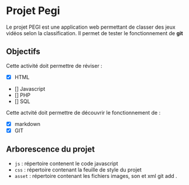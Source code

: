# Projet Pegi 
Le projet PEGI est une application web permettant de classer des jeux vidéos selon la classification. 
Il permet de tester le fonctionnement de **git**

## Objectifs
Cette activité doit permettre de réviser : 

- [X] HTML
- [] Javascript
- [] PHP
- [] SQL

Cette actvité doit permettre de découvrir le fonctionnement de :

- [X] markdown
- [X] GIT

## Arborescence du projet 

- `js` : répertoire contenent le code javascript 
- `css` : répertoire contenant la feuille de style du projet 
- `asset` : répertoire contenant les fichiers images, son et xml git add .
